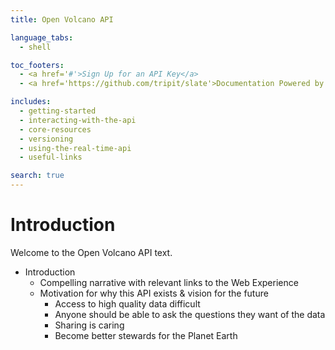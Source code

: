 ```yaml
---
title: Open Volcano API

language_tabs:
  - shell

toc_footers:
  - <a href='#'>Sign Up for an API Key</a>
  - <a href='https://github.com/tripit/slate'>Documentation Powered by Slate</a>

includes:
  - getting-started
  - interacting-with-the-api
  - core-resources
  - versioning
  - using-the-real-time-api
  - useful-links

search: true
---
```


# Introduction

Welcome to the Open Volcano API text.

- Introduction
  - Compelling narrative with relevant links to the Web Experience
  - Motivation for why this API exists & vision for the future
    - Access to high quality data difficult
    - Anyone should be able to ask the questions they want of the data
    - Sharing is caring
    - Become better stewards for the Planet Earth
